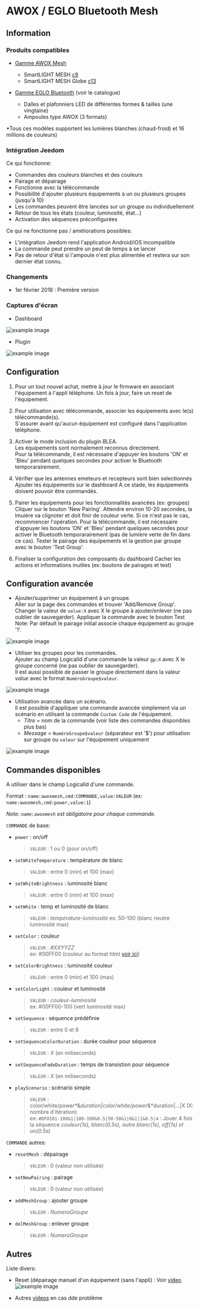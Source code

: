 ﻿AWOX / EGLO Bluetooth Mesh
============

Information
------------

### Produits compatibles ###

  * [Gamme AWOX Mesh](http://www.awox.com/awox_product)
  
    * SmartLIGHT MESH [c9](http://www.awox.com/awox_product/smartlight-c9-mesh-2/)
    * SmartLIGHT MESH Globe [c13](http://www.awox.com/awox_product/smartlight-c13-mesh-globe/)

  * [Gamme EGLO Bluetooth](http://www.eglo.com/france/Produits2/Concepts/EGLO-connect-bluetooth-R) (voir le catalogue)
  
    * Dalles et plafonniers LED de différentes formes & tailles (une vingtaine)
    * Ampoules type AWOX (3 formats)
	
*Tous ces modèles supportent les lumières blanches (chaud-froid) et 16 millions de couleurs)
	

### Intégration Jeedom ###

Ce qui fonctionne: 

  * Commandes des couleurs blanches et des couleurs
  * Pairage et dépairage
  * Fonctionne avec la télécommande
  * Possibilité d'ajouter plusieurs équipements à un ou plusieurs groupes (jusqu'à 10)
  * Les commandes peuvent être lancées sur un groupe ou individuellement
  * Retour de tous les états (couleur, luminosité, état...)
  * Activation des séquences préconfigurées

Ce qui ne fonctionne pas / améliorations possibles:

  * L'intégration Jeedom rend l'application Android/iOS incompatible
  * La commande peut prendre un peut de temps à se lancer
  * Pas de retour d'état si l'ampoule n'est plus alimentée et restera sur son dernier état connu.  
  
  
### Changements ###

  * 1er février 2018 : Première version


### Captures d'écran ###

  * Dashboard
  
![example image](img/capture_awoxmesh.png "Equipements")

  * Plugin
  
![example image](img/capture_awoxmesh2.png "Plugin")


Configuration
------------

 1. Pour un tout nouvel achat, mettre à jour le firmware en associant l'équipement à l'appli téléphone. 
 Un fois à jour, faire un reset de l'équipement.

 2. Pour utilisation avec télécommande, associer les équipements avec le(s) télécommande(s).   
 S'assurer avant qu'aucun équipement est configuré dans l'application téléphone.

 3. Activer le mode inclusion du plugin BLEA.  
 Les équipements sont normalement reconnus directement.  
 Pour la télécommande, il est nécessaire d'appuyer les boutons 'ON' et 'Bleu' pendant quelques secondes pour activer le Bluetooth temporarairement.

 4. Vérifier que les antennes emeteurs et recepteurs sont bien selectionnés  
 Ajouter les équipements sur le dashboard
 A ce stade, les équipements doivent pouvoir être commandés.

 5. Pairer les équipements pour les fonctionnalités avancées (ex: groupes)
 Cliquer sur le bouton 'New Pairing'. Attendre environ 10-20 secondes, la lmuière va clignoter et doit finir de couleur verte.
 Si ce n'est pas le cas, recommencer l'opération.
 Pour la télécommande, il est nécessaire d'appuyer les boutons 'ON' et 'Bleu' pendant quelques secondes pour activer le Bluetooth temporarairement (pas de lumière verte de fin dans ce cas).
 Tester le pairage des équipements et la gestion par groupe avec le bouton 'Test Group'.
 
 6. Finaliser la configuration des composants du dashboard
 Cacher les actions et informations inutiles (ex: boutons de pairages et test) 


Configuration avancée
------------

  * Ajouter/supprimer un équipement à un groupe.  
  Aller sur la page des commandes et trouver 'Add/Remove Group'.  
  Changer la valeur de `value:X` avec X le groupe à ajouter/enlever (ne pas oublier de sauvegarder).
  Appliquer la commande avec le bouton Test
  Note: Par défault le pairage initial associe chaque équipement au groupe '1'.  

![example image](img/capture_awoxmesh_group.png "Ajouter/enlever groupe")
  
  
  * Utiliser les groupes pour les commandes.   
  Ajouter au champ LogicalId d'une commande la valeur `gp:X` avec X le groupe concerné (ne pas oublier de sauvegarder).  
  Il est aussi possible de passer le groupe directement dans la valeur *value* avec le format `NuméroGroupe$valeur`.
  
![example image](img/capture_awoxmesh_group2.png "Utilisation groupe")
  
  
  * Utilisation avancée dans un scénario.  
  Il est possible d'appliquer une commande avancée simplement via un scénario en utilisant la commande `Custom Code` de l'équipement.  
    * *Titre* = nom de la commande (voir liste des commandes disponibles plus bas)
	* *Message* = `NuméroGroupe$valeur` (séparateur est '$') pour utilisation sur groupe ou `valeur` sur l'équipement uniquement
  
![example image](img/capture_awoxmesh_scenario.png "Utilisation groupe")


Commandes disponibles
------------

A utiliser dans le champ LogicalId d'une commande.  

Format : `name:awoxmesh,cmd:COMMANDE,value:VALEUR` (ex: `name:awoxmesh,cmd:power,value:1`)  
  
*Note: `name:awoxmesh` est obligatoire pour chaque commande.*

`COMMANDE` de base: 

  * `power` : on/off  
    > `VALEUR` : 1 ou 0 (pour on/off)
  * `setWhiteTemperature` : température de blanc  
    > `VALEUR` : entre 0 (min) et 100 (max)
  * `setWhiteBrightness` : luminosité blanc  
    > `VALEUR` : entre 0 (min) et 100 (max) 
  * `setWhite` : temp et luminosité de blanc  
    > `VALEUR` : *température*-*luminosité* ex: 50-100 (blanc neutre luminosité max)
  * `setColor` : couleur  
    > `VALEUR` : *#XXYYZZ*  
	ex: #00FF00 (couleur au format html [voir ici](https://html-color-codes.info/))
  * `setColorBrightness` : luminosité couleur  
    > `VALEUR` : entre 0 (min) et 100 (max)
  * `setColorLight` : couleur et luminosité  
    > `VALEUR` : *couleur*-*luminosité*  
	ex: #00FF00-100 (vert luminosité max)
  * `setSequence` : séquence prédéfinie  
    > `VALEUR` : entre 0 et 6
  * `setSequenceColorDuration` : durée couleur pour séquence  
    > `VALEUR` : *X* (en miliseconds)
  * `setSequenceFadeDuration` : temps de transistion pour séquence  
    > `VALEUR` : *X* (en miliseconds)
  * `playScenario` : scénario simple  
    > `VALEUR` : color/white/power*&*duration|color/white/power*&*duration|...|X  (X: nombre d'itération)  
    ex: `#DF0101-100&1|100-100&0.5|50-50&1|0&1|1&0.5|4` : Jouer 4 fois la séquence *couleur(1s), blanc(0.5s), autre blanc(1s), off(1s) et on(0.5s)*

	
`COMMANDE` autres: 

  * `resetMesh` : dépairage  
    > `VALEUR` : 0 (valeur non utilisée)
  * `setNewPairing` : pairage  
    > `VALEUR` : 0 (valeur non utilisée)
  * `addMeshGroup` : ajouter groupe  
    > `VALEUR` : *NumeroGroupe*
  * `delMeshGroup` : enlever groupe  
    > `VALEUR` : *NumeroGroupe*

	
Autres
------------

Liste divers: 

  * Reset (dépairage manuel d'un équipement (sans l'appli) : Voir [video](https://youtu.be/WSuPGxZp1_c)  
	![example image](img/capture_awoxmesh_resetmanuel.png "Reset manuel")
	
  * Autres [videos](http://www.eglo.com/france/Produits2/Concepts/EGLO-connect-bluetooth-R) en cas dde problème

	